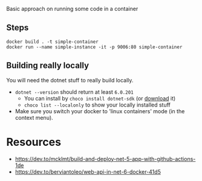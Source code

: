 Basic approach on running some code in a container

## Steps

```
docker build . -t simple-container
docker run --name simple-instance -it -p 9006:80 simple-container
```

## Building really locally

You will need the dotnet stuff to really build locally.

* `dotnet --version` should return at least `6.0.201`
  * You can install by `choco install dotnet-sdk` (or [download](https://dotnet.microsoft.com/en-us/download) it)
  * `choco list --localonly` to show your locally installed stuff
* Make sure you switch your docker to 'linux containers' mode (in the context menu).

# Resources

* https://dev.to/mcklmt/build-and-deploy-net-5-app-with-github-actions-1de
* https://dev.to/berviantoleo/web-api-in-net-6-docker-41d5
